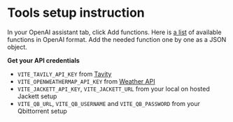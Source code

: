 # Tools setup instruction

In your OpenAI assistant tab, click Add functions. Here is [a list](https://github.com/pmbstyle/Alice/blob/main/docs/functions.json) of available functions in OpenAI format.
Add the needed function one by one as a JSON object.

**Get your API credentials**

- `VITE_TAVILY_API_KEY` from [Tavity](https://app.tavily.com/home)
- `VITE_OPENWEATHERMAP_API_KEY` from [Weather API](https://openweathermap.org/api)
- `VITE_JACKETT_API_KEY`, `VITE_JACKETT_URL` from your local on hosted Jackett setup
- `VITE_QB_URL`, `VITE_QB_USERNAME` and `VITE_QB_PASSWORD` from your Qbittorrent setup

